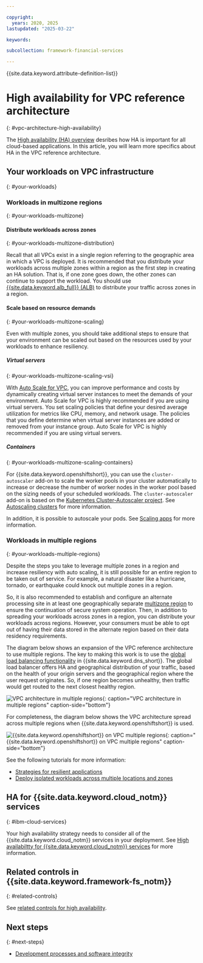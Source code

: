 ```yaml
---

copyright:
  years: 2020, 2025
lastupdated: "2025-03-22"

keywords:

subcollection: framework-financial-services

---
```


{{site.data.keyword.attribute-definition-list}}

# High availability for VPC reference architecture
{: #vpc-architecture-high-availability}

The [High availability (HA) overview](/docs/framework-financial-services?topic=framework-financial-services-shared-high-availability) desribes how HA is important for all cloud-based applications. In this article, you will learn more specifics about HA in the VPC reference architecture.

## Your workloads on VPC infrastructure
{: #your-workloads}

### Workloads in multizone regions
{: #your-workloads-multizone}

#### Distribute workloads across zones
{: #your-workloads-multizone-distribution}

Recall that all VPCs exist in a single region referring to the geographic area in which a VPC is deployed.  It is recommended that you distribute your workloads across multiple zones within a region as the first step in creating an HA solution. That is, if one zone goes down, the other zones can continue to support the workload. You should use [{{site.data.keyword.alb_full}} (ALB)](/docs/vpc?topic=vpc-load-balancers) to distribute your traffic across zones in a region.

#### Scale based on resource demands
{: #your-workloads-multizone-scaling}

Even with multiple zones, you should take additional steps to ensure that your environment can be scaled out based on the resources used by your workloads to enhance resiliency.

##### Virtual servers
{: #your-workloads-multizone-scaling-vsi}

With [Auto Scale for VPC](/docs/vpc?topic=vpc-creating-auto-scale-instance-group), you can improve performance and costs by dynamically creating virtual server instances to meet the demands of your environment. Auto Scale for VPC is highly recommended if you are using virtual servers. You set scaling policies that define your desired average utilization for metrics like CPU, memory, and network usage. The policies that you define determine when virtual server instances are added or removed from your instance group. Auto Scale for VPC is highly recommended if you are using virtual servers.

##### Containers
{: #your-workloads-multizone-scaling-containers}

For {{site.data.keyword.openshiftshort}}, you can use the `cluster-autoscaler` add-on to scale the worker pools in your cluster automatically to increase or decrease the number of worker nodes in the worker pool based on the sizing needs of your scheduled workloads. The `cluster-autoscaler` add-on is based on the [Kubernetes Cluster-Autoscaler project](https://github.com/kubernetes/autoscaler/tree/master/cluster-autoscaler). See [Autoscaling clusters](/docs/openshift?topic=openshift-cluster-scaling-classic-vpc&interface=ui) for more information.

In addition, it is possible to autoscale your pods. See [Scaling apps](/docs/openshift?topic=openshift-update_app#app_scaling) for more information.

### Workloads in multiple regions
{: #your-workloads-multiple-regions}

Despite the steps you take to leverage multiple zones in a region and increase resiliency with auto scaling, it is still possible for an entire region to be taken out of service. For example, a natural disaster like a hurricane, tornado, or earthquake could knock out multiple zones in a region.

So, it is also recommended to establish and configure an alternate processing site in at least one geographically separate [multizone region](/docs/overview?topic=overview-locations) to ensure the continuation of secure system operation. Then, in addition to spreading your workloads across zones in a region, you can distribute your workloads across regions. However, your consumers must be able to opt out of having their data stored in the alternate region based on their data residency requirements.

The diagram below shows an expansion of the VPC reference architecture to use multiple regions. The key to making this work is to use the [global load balancing functionality](/docs/dns-svcs?topic=dns-svcs-global-load-balancers) in {{site.data.keyword.dns_short}}. The global load balancer offers HA and geographical distribution of your traffic, based on the health of your origin servers and the geographical region where the user request originates. So, if one region becomes unhealthy, then traffic would get routed to the next closest healthy region.



![VPC architecture in multiple regions](./images/vpc-multi-region/fsv2.0/vpc-multi-region-vsi-fsv2.0.1.svg){: caption="VPC architecture in multiple regions" caption-side="bottom"}


For completeness, the diagram below shows the VPC architecture spread across multiple regions when {{site.data.keyword.openshiftshort}} is used.


![{{site.data.keyword.openshiftshort}} on VPC multiple regions](./images/roks-multi-region/fsv2.0/roks-multi-region-fsv2.0.1.svg){: caption="{{site.data.keyword.openshiftshort}} on VPC multiple regions" caption-side="bottom"}

See the following tutorials for more information:

* [Strategies for resilient applications](/docs/overview?topic=overview-bcdr-app-recovery)
* [Deploy isolated workloads across multiple locations and zones](/docs/solution-tutorials?topic=solution-tutorials-vpc-multi-region)

## HA for {{site.data.keyword.cloud_notm}} services
{: #ibm-cloud-services}

Your high availability strategy needs to consider all of the {{site.data.keyword.cloud_notm}} services in your deployment. See [High availabiltty for {{site.data.keyword.cloud_notm}} services](/docs/framework-financial-services?topic=framework-financial-services-shared-high-availability#ibm-cloud-services) for more information.

## Related controls in {{site.data.keyword.framework-fs_notm}}
{: #related-controls}

See [related controls for high availability](/docs/framework-financial-services?topic=framework-financial-services-shared-high-availability#related-controls).

## Next steps
{: #next-steps}

- [Development processes and software integrity](/docs/framework-financial-services?topic=framework-financial-services-shared-development-processes)
